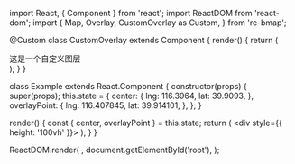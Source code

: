 import React, { Component } from 'react';
import ReactDOM from 'react-dom';
import {
  Map,
  Overlay,
  CustomOverlay as Custom,
} from 'rc-bmap';

@Custom
class CustomOverlay extends Component {
  render() {
    return (
      <div>这是一个自定义图层</div>
    );
  }
}

class Example extends React.Component {
  constructor(props) {
    super(props);
    this.state = {
      center: {
        lng: 116.3964,
        lat: 39.9093,
      },
      overlayPoint: {
        lng: 116.407845,
        lat: 39.914101,
      },
    };
  }

  render() {
    const { center, overlayPoint } = this.state;
    return (
      <div style={{ height: '100vh' }}>
        <Map
          ak="WAeVpuoSBH4NswS30GNbCRrlsmdGB5Gv"
          center={center}
          zoom={15}
          scrollWheelZoom
        >
          <CustomOverlay point={overlayPoint} />
        </Map>
      </div>
    );
  }
}

ReactDOM.render(
  <Example />,
  document.getElementById('root'),
);
